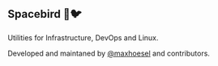 ## Spacebird 💫🐦

Utilities for Infrastructure, DevOps and Linux. 

Developed and maintaned by [@maxhoesel](https://github.com/maxhoesel) and contributors.


